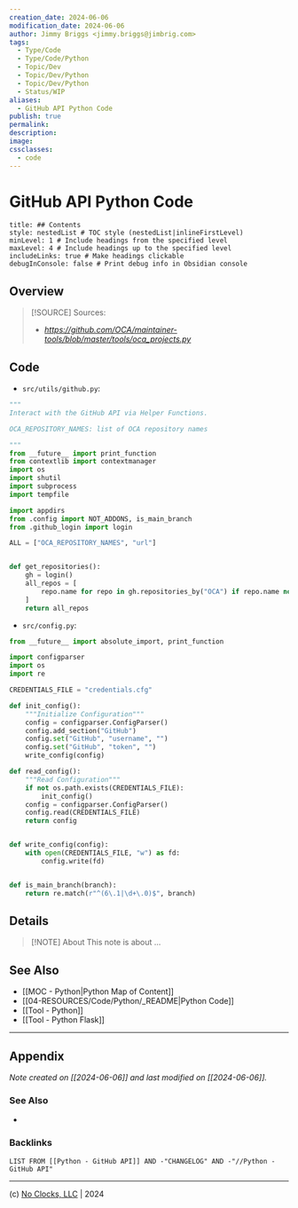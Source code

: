 ```yaml
---
creation_date: 2024-06-06
modification_date: 2024-06-06
author: Jimmy Briggs <jimmy.briggs@jimbrig.com>
tags:
  - Type/Code
  - Type/Code/Python
  - Topic/Dev
  - Topic/Dev/Python
  - Topic/Dev/Python
  - Status/WIP
aliases:
  - GitHub API Python Code
publish: true
permalink:
description:
image:
cssclasses:
  - code
---
```


# GitHub API Python Code

```table-of-contents
title: ## Contents 
style: nestedList # TOC style (nestedList|inlineFirstLevel)
minLevel: 1 # Include headings from the specified level
maxLevel: 4 # Include headings up to the specified level
includeLinks: true # Make headings clickable
debugInConsole: false # Print debug info in Obsidian console
```

## Overview

> [!SOURCE] Sources:
> - *https://github.com/OCA/maintainer-tools/blob/master/tools/oca_projects.py*

## Code

- `src/utils/github.py`:

```python
"""
Interact with the GitHub API via Helper Functions.

OCA_REPOSITORY_NAMES: list of OCA repository names

"""
from __future__ import print_function
from contextlib import contextmanager
import os
import shutil
import subprocess
import tempfile

import appdirs
from .config import NOT_ADDONS, is_main_branch
from .github_login import login

ALL = ["OCA_REPOSITORY_NAMES", "url"]


def get_repositories():
    gh = login()
    all_repos = [
        repo.name for repo in gh.repositories_by("OCA") if repo.name not in NOT_ADDONS
    ]
    return all_repos
```


- `src/config.py`:

```python
from __future__ import absolute_import, print_function

import configparser
import os
import re

CREDENTIALS_FILE = "credentials.cfg"

def init_config():
    """Initialize Configuration"""
    config = configparser.ConfigParser()
    config.add_section("GitHub")
    config.set("GitHub", "username", "")
    config.set("GitHub", "token", "")
    write_config(config)

def read_config():
	"""Read Configuration"""
    if not os.path.exists(CREDENTIALS_FILE):
        init_config()
    config = configparser.ConfigParser()
    config.read(CREDENTIALS_FILE)
    return config


def write_config(config):
    with open(CREDENTIALS_FILE, "w") as fd:
        config.write(fd)


def is_main_branch(branch):
    return re.match(r"^(6\.1|\d+\.0)$", branch)
```

## Details

> [!NOTE] About
> This note is about ...

## See Also

- [[MOC - Python|Python Map of Content]]
- [[04-RESOURCES/Code/Python/_README|Python Code]]
- [[Tool - Python]]
- [[Tool - Python Flask]]


***

## Appendix

*Note created on [[2024-06-06]] and last modified on [[2024-06-06]].*

### See Also

- 

### Backlinks

```dataview
LIST FROM [[Python - GitHub API]] AND -"CHANGELOG" AND -"//Python - GitHub API"
```

***

(c) [No Clocks, LLC](https://github.com/noclocks) | 2024